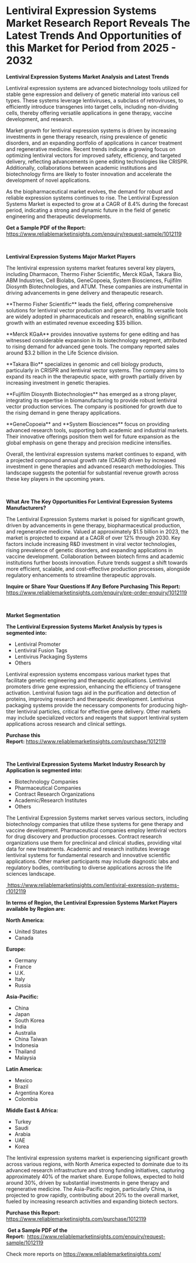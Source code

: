 <p><h1>Lentiviral Expression Systems Market Research Report Reveals The Latest Trends And Opportunities of this Market for Period from 2025 - 2032</h1></p><p><strong>Lentiviral Expression Systems Market Analysis and Latest Trends</strong></p>
<p><p>Lentiviral expression systems are advanced biotechnology tools utilized for stable gene expression and delivery of genetic material into various cell types. These systems leverage lentiviruses, a subclass of retroviruses, to efficiently introduce transgenes into target cells, including non-dividing cells, thereby offering versatile applications in gene therapy, vaccine development, and research. </p><p>Market growth for lentiviral expression systems is driven by increasing investments in gene therapy research, rising prevalence of genetic disorders, and an expanding portfolio of applications in cancer treatment and regenerative medicine. Recent trends indicate a growing focus on optimizing lentiviral vectors for improved safety, efficiency, and targeted delivery, reflecting advancements in gene editing technologies like CRISPR. Additionally, collaborations between academic institutions and biotechnology firms are likely to foster innovation and accelerate the development of novel applications.</p><p>As the biopharmaceutical market evolves, the demand for robust and reliable expression systems continues to rise. The Lentiviral Expression Systems Market is expected to grow at a CAGR of 8.4% during the forecast period, indicating a strong and dynamic future in the field of genetic engineering and therapeutic developments.</p></p>
<p><strong>Get a Sample PDF of the Report:&nbsp;</strong> <a href="https://www.reliablemarketinsights.com/enquiry/request-sample/1012119?utm_campaign=3008&utm_medium=2&utm_source=Github&utm_content=ia&utm_term=06032025&utm_id=lentiviral-expression-systems">https://www.reliablemarketinsights.com/enquiry/request-sample/1012119</a></p>
<p>&nbsp;</p>
<p><strong>Lentiviral Expression Systems Major Market Players</strong></p>
<p><p>The lentiviral expression systems market features several key players, including Dharmacon, Thermo Fisher Scientific, Merck KGaA, Takara Bio, ABM Industries, Cell Biolabs, GeneCopoeia, System Biosciences, Fujifilm Diosynth Biotechnologies, and ATUM. These companies are instrumental in driving advancements in gene delivery and therapeutic research.</p><p>**Thermo Fisher Scientific** leads the field, offering comprehensive solutions for lentiviral vector production and gene editing. Its versatile tools are widely adopted in pharmaceuticals and research, enabling significant growth with an estimated revenue exceeding $35 billion.</p><p>**Merck KGaA** provides innovative systems for gene editing and has witnessed considerable expansion in its biotechnology segment, attributed to rising demand for advanced gene tools. The company reported sales around $3.2 billion in the Life Science division.</p><p>**Takara Bio** specializes in genomic and cell biology products, particularly in CRISPR and lentiviral vector systems. The company aims to expand its reach in the therapeutic space, with growth partially driven by increasing investment in genetic therapies.</p><p>**Fujifilm Diosynth Biotechnologies** has emerged as a strong player, integrating its expertise in biomanufacturing to provide robust lentiviral vector production services. The company is positioned for growth due to the rising demand in gene therapy applications.</p><p>**GeneCopoeia** and **System Biosciences** focus on providing advanced research tools, supporting both academic and industrial markets. Their innovative offerings position them well for future expansion as the global emphasis on gene therapy and precision medicine intensifies.</p><p>Overall, the lentiviral expression systems market continues to expand, with a projected compound annual growth rate (CAGR) driven by increased investment in gene therapies and advanced research methodologies. This landscape suggests the potential for substantial revenue growth across these key players in the upcoming years.</p></p>
<p>&nbsp;</p>
<p><strong>What Are The Key Opportunities For Lentiviral Expression Systems Manufacturers?</strong></p>
<p><p>The Lentiviral Expression Systems market is poised for significant growth, driven by advancements in gene therapy, biopharmaceutical production, and regenerative medicine. Valued at approximately $1.5 billion in 2023, the market is projected to expand at a CAGR of over 12% through 2030. Key factors include increasing R&D investment in viral vector technologies, rising prevalence of genetic disorders, and expanding applications in vaccine development. Collaboration between biotech firms and academic institutions further boosts innovation. Future trends suggest a shift towards more efficient, scalable, and cost-effective production processes, alongside regulatory enhancements to streamline therapeutic approvals.</p></p>
<p><strong>Inquire or Share Your Questions If Any Before Purchasing This Report:</strong> <a href="https://www.reliablemarketinsights.com/enquiry/pre-order-enquiry/1012119?utm_campaign=3008&utm_medium=2&utm_source=Github&utm_content=ia&utm_term=06032025&utm_id=lentiviral-expression-systems">https://www.reliablemarketinsights.com/enquiry/pre-order-enquiry/1012119</a></p>
<p>&nbsp;</p>
<p><strong>Market Segmentation</strong></p>
<p><strong>The Lentiviral Expression Systems Market Analysis by types is segmented into:</strong></p>
<p><ul><li>Lentiviral Promoter</li><li>Lentiviral Fusion Tags</li><li>Lentivirus Packaging Systems</li><li>Others</li></ul></p>
<p><p>Lentiviral expression systems encompass various market types that facilitate genetic engineering and therapeutic applications. Lentiviral promoters drive gene expression, enhancing the efficiency of transgene activation. Lentiviral fusion tags aid in the purification and detection of proteins, improving research and therapeutic development. Lentivirus packaging systems provide the necessary components for producing high-titer lentiviral particles, critical for effective gene delivery. Other markets may include specialized vectors and reagents that support lentiviral system applications across research and clinical settings.</p></p>
<p><strong>Purchase this Report:&nbsp;</strong><a href="https://www.reliablemarketinsights.com/purchase/1012119?utm_campaign=3008&utm_medium=2&utm_source=Github&utm_content=ia&utm_term=06032025&utm_id=lentiviral-expression-systems">https://www.reliablemarketinsights.com/purchase/1012119</a></p>
<p>&nbsp;</p>
<p><strong>The Lentiviral Expression Systems Market Industry Research by Application is segmented into:</strong></p>
<p><ul><li>Biotechnology Companies</li><li>Pharmaceutical Companies</li><li>Contract Research Organizations</li><li>Academic/Research Institutes</li><li>Others</li></ul></p>
<p><p>The Lentiviral Expression Systems market serves various sectors, including biotechnology companies that utilize these systems for gene therapy and vaccine development. Pharmaceutical companies employ lentiviral vectors for drug discovery and production processes. Contract research organizations use them for preclinical and clinical studies, providing vital data for new treatments. Academic and research institutes leverage lentiviral systems for fundamental research and innovative scientific applications. Other market participants may include diagnostic labs and regulatory bodies, contributing to diverse applications across the life sciences landscape.</p></p>
<p><a href="https://www.reliablemarketinsights.com/lentiviral-expression-systems-r1012119?utm_campaign=3008&utm_medium=2&utm_source=Github&utm_content=ia&utm_term=06032025&utm_id=lentiviral-expression-systems">&nbsp;https://www.reliablemarketinsights.com/lentiviral-expression-systems-r1012119</a></p>
<p><strong>In terms of Region, the Lentiviral Expression Systems Market Players available by Region are:</strong></p>
<p>
    <p> <strong> North America: </strong>
        <ul>
            <li>United States</li>
            <li>Canada</li>
        </ul>
        </p> 
    <p> <strong> Europe: </strong>
        <ul>
            <li>Germany</li>
            <li>France</li>
            <li>U.K.</li>
            <li>Italy</li>
            <li>Russia</li>
        </ul>
        </p> 
    <p> <strong> Asia-Pacific: </strong>
        <ul>
            <li>China</li>
            <li>Japan</li>
            <li>South Korea</li>
            <li>India</li>
            <li>Australia</li>
            <li>China Taiwan</li>
            <li>Indonesia</li>
            <li>Thailand</li>
            <li>Malaysia</li>
        </ul>
        </p> 
    <p> <strong> Latin America: </strong>
        <ul>
            <li>Mexico</li>
            <li>Brazil</li>
            <li>Argentina Korea</li>
            <li>Colombia</li>
        </ul>
        </p> 
    <p> <strong> Middle East & Africa: </strong>
        <ul>
            <li>Turkey</li>
            <li>Saudi</li>
            <li>Arabia</li>
            <li>UAE</li>
            <li>Korea</li>
        </ul>
    </p>
    </p>
<p><p>The lentiviral expression systems market is experiencing significant growth across various regions, with North America expected to dominate due to its advanced research infrastructure and strong funding initiatives, capturing approximately 40% of the market share. Europe follows, expected to hold around 30%, driven by substantial investments in gene therapy and regenerative medicine. The Asia-Pacific region, particularly China, is projected to grow rapidly, contributing about 20% to the overall market, fueled by increasing research activities and expanding biotech sectors.</p></p>
<p><strong>Purchase this Report: </strong><a href="https://www.reliablemarketinsights.com/purchase/1012119?utm_campaign=3008&utm_medium=2&utm_source=Github&utm_content=ia&utm_term=06032025&utm_id=lentiviral-expression-systems">https://www.reliablemarketinsights.com/purchase/1012119</a></p>
<p>&nbsp;<strong>Get a Sample PDF of the Report:&nbsp;&nbsp;</strong><a href="https://www.reliablemarketinsights.com/enquiry/request-sample/1012119?utm_campaign=3008&utm_medium=2&utm_source=Github&utm_content=ia&utm_term=06032025&utm_id=lentiviral-expression-systems">https://www.reliablemarketinsights.com/enquiry/request-sample/1012119</a></p>
<p><strong></strong></p>
<p>Check more reports on <a href="https://www.reliablemarketinsights.com/?utm_campaign=3008&utm_medium=2&utm_source=Github&utm_content=ia&utm_term=06032025&utm_id=lentiviral-expression-systems">https://www.reliablemarketinsights.com/</a></p>
